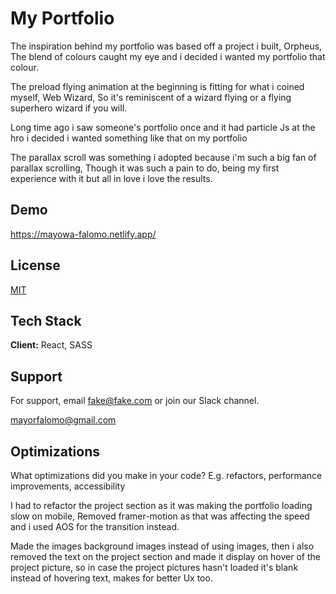 
# My Portfolio

The inspiration behind my portfolio was based off a project i built, Orpheus, The blend of colours caught my eye and i decided i wanted my portfolio that colour.

The preload flying animation at the beginning is fitting for what i coined myself, Web Wizard, So it's reminiscent of a wizard flying or a flying superhero wizard if you will.

Long time ago i saw someone's portfolio once and it had particle Js at the hro i decided i wanted something like that on my portfolio

The parallax scroll was something i adopted because i'm such a big fan of parallax scrolling, Though it was such a pain to do, being my first experience with it but all in love i love the results.


## Demo

https://mayowa-falomo.netlify.app/


## License

[MIT](https://choosealicense.com/licenses/mit/)


## Tech Stack

**Client:** React, SASS



## Support

For support, email fake@fake.com or join our Slack channel.

mayorfalomo@gmail.com
## Optimizations

What optimizations did you make in your code? E.g. refactors, performance improvements, accessibility

I had to refactor the project section as it was making the portfolio loading slow on mobile, Removed framer-motion as that was affecting the speed and i used AOS for the transition instead. 

Made the images background images instead of using images, then i also removed the text on the project section and made it display on hover of the project picture, so in case the project pictures hasn't loaded it's blank instead of hovering text, makes for better Ux too.